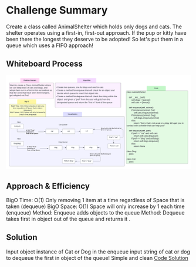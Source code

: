 # Challenge Summary
<!-- Description of the challenge -->
Create a class called AnimalShelter which holds only dogs and cats.
The shelter operates using a first-in, first-out approach.
If the pup or kitty have been there the longest they deserve to be adopted!
So let's put them in a queue which uses a FIFO approach!

## Whiteboard Process
<!-- Embedded whiteboard image -->
![Whiteboard](../../docs/stack_queue_animal_shelter/CodeChallenge12.png)

## Approach & Efficiency
<!-- What approach did you take? Why? What is the Big O space/time for this approach? -->
BigO Time: O(1) Only removing 1 item at a time regardless of Space that is taken (dequeue)
BigO Space: O(1) Space will only increase by 1 each time (enqueue)
Method: Enqueue adds objects to the queue
Method: Dequeue takes first in object out of the queue and returns it  .

## Solution
<!-- Show how to run your code, and examples of it in action -->
Input object instance of Cat or Dog in the enqueue
input string of cat or dog to dequeue the first in object of the queue!
Simple and clean
[Code Solution](../../code_challenges/stack_queue_animal_shelter.py)
